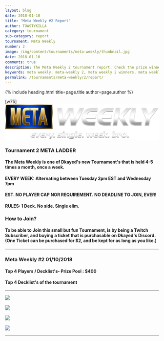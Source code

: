 ```yaml
---
layout: blog
date: 2018-01-10
title: "Meta Weekly #2 Report"
author: TOASTYKILLA
category: tournament
sub-category: report
tournament: Meta Weekly
number: 2
image: /img/content/tournaments/meta-weekly/thumbnail.jpg
date: 2018-01-10
comments: true
description: The Meta Weekly 2 tournament report. Check the prize winners and their decks here.
keywords: meta weekly, meta-weekly 2, meta weekly 2 winners, meta weekly 2 decks, tournament
permalink: /tournaments/meta-weekly/2/report/
---
```


{% include heading.html title=page.title author=page.author %}

[w75]
![](/img/content/tournaments/meta-weekly/banner.png)

### Tournament 2 META LADDER 

#### The Meta Weekly is one of Dkayed's new Tournament's that is held 4-5 times a month, once a week.

#### EVERY WEEK: Alternating between Tuesday 2pm EST and Wednesday 7pm

#### EST. NO PLAYER CAP NOR REQUIREMENT. NO DEADLINE TO JOIN, EVER!

#### RULES: 1 Deck. No side. Single elim.

### How to Join?

#### To be able to Join this small but fun Tournament, is by being a Twitch Subscriber, and buying a ticket that is purchasable on Dkayed's Discord.  (One Ticket can be purchased for $2, and be kept for as long as you like.)

----------

### Meta Weekly #2  01/10/2018

#### Top 4 Players /  Decklist's- Prize Pool : $400

#### Top 4 Decklist's of the tournament 

----------

![](https://i.imgur.com/fVOHn97.png)

![](https://i.imgur.com/nnnp7sa.png)

![](https://i.imgur.com/62X35aF.png)

![](https://i.imgur.com/qIvrELU.png)


----------